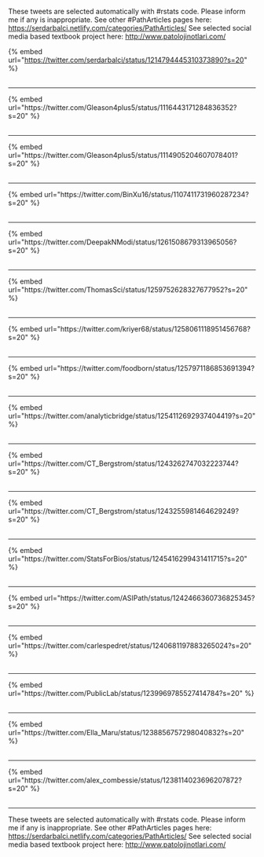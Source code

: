 

These tweets are selected automatically with #rstats code. Please inform me if any is inappropriate.
See other #PathArticles pages here: https://serdarbalci.netlify.com/categories/PathArticles/ 
See selected social media based textbook project here: http://www.patolojinotlari.com/

{% embed url="https://twitter.com/serdarbalci/status/1214794445310373890?s=20" %}<br>
<br>
<hr>
{% embed url="https://twitter.com/Gleason4plus5/status/1116443171284836352?s=20" %}<br>
<br>
<hr>
{% embed url="https://twitter.com/Gleason4plus5/status/1114905204607078401?s=20" %}<br>
<br>
<hr>
{% embed url="https://twitter.com/BinXu16/status/1107411731960287234?s=20" %}<br>
<br>
<hr>
{% embed url="https://twitter.com/DeepakNModi/status/1261508679313965056?s=20" %}<br>
<br>
<hr>
{% embed url="https://twitter.com/ThomasSci/status/1259752628327677952?s=20" %}<br>
<br>
<hr>
{% embed url="https://twitter.com/kriyer68/status/1258061118951456768?s=20" %}<br>
<br>
<hr>
{% embed url="https://twitter.com/foodborn/status/1257971186853691394?s=20" %}<br>
<br>
<hr>
{% embed url="https://twitter.com/analyticbridge/status/1254112692937404419?s=20" %}<br>
<br>
<hr>
{% embed url="https://twitter.com/CT_Bergstrom/status/1243262747032223744?s=20" %}<br>
<br>
<hr>
{% embed url="https://twitter.com/CT_Bergstrom/status/1243255981464629249?s=20" %}<br>
<br>
<hr>
{% embed url="https://twitter.com/StatsForBios/status/1245416299431411715?s=20" %}<br>
<br>
<hr>
{% embed url="https://twitter.com/ASIPath/status/1242466360736825345?s=20" %}<br>
<br>
<hr>
{% embed url="https://twitter.com/carlespedret/status/1240681197883265024?s=20" %}<br>
<br>
<hr>
{% embed url="https://twitter.com/PublicLab/status/1239969785527414784?s=20" %}<br>
<br>
<hr>
{% embed url="https://twitter.com/Ella_Maru/status/1238856757298040832?s=20" %}<br>
<br>
<hr>
{% embed url="https://twitter.com/alex_combessie/status/1238114023696207872?s=20" %}<br>
<br>
<hr>


These tweets are selected automatically with #rstats code. Please inform me if any is inappropriate.
See other #PathArticles pages here: https://serdarbalci.netlify.com/categories/PathArticles/ 
See selected social media based textbook project here: http://www.patolojinotlari.com/
